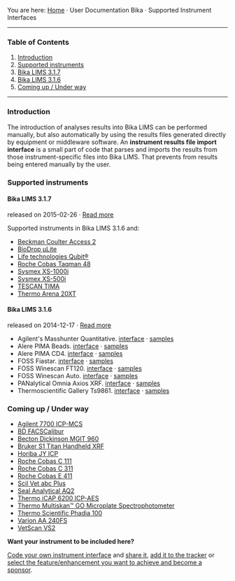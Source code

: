 You are here: [Home](https://github.com/bikalabs/Bika-LIMS/wiki) · User Documentation Bika · Supported Instrument Interfaces
***
### Table of Contents
1. [Introduction](#introduction)
2. [Supported instruments](#supported-instruments)
  1. [Bika LIMS 3.1.7]()
  2. [Bika LIMS 3.1.6]()
3. [Coming up / Under way](#Coming-up-/-under-way)

***

### Introduction

The introduction of analyses results into Bika LIMS can be performed manually, but also automatically by using the results files generated directly by equipment or middleware software. An **instrument results file import interface** is a small part of code that parses and imports the results from those instrument-specific files into Bika LIMS. That prevents from results being entered manually by the user.

### Supported instruments
#### **Bika LIMS 3.1.7**
released on 2015-02-26 · [Read more](https://github.com/bikalabs/Bika-LIMS/wiki/Bika-LIMS-3.1.7)

Supported instruments in Bika LIMS 3.1.6 and:

- [Beckman Coulter Access 2](https://jira.bikalabs.com/browse/LIMS-1569)
- [BioDrop &micro;Lite](https://jira.bikalabs.com/browse/LIMS-1604)
- [Life technologies Qubit&reg;](https://jira.bikalabs.com/browse/LIMS-1603)
- [Roche Cobas Taqman 48](https://jira.bikalabs.com/browse/LIMS-1570)
- [Sysmex XS-1000i](https://jira.bikalabs.com/browse/LIMS-1571)
- [Sysmex XS-500i](https://jira.bikalabs.com/browse/LIMS-1572)
- [TESCAN TIMA](https://jira.bikalabs.com/browse/LIMS-1605)
- [Thermo Arena 20XT](https://jira.bikalabs.com/browse/LIMS-1575)


#### **Bika LIMS 3.1.6**
released on 2014-12-17 · [Read more](https://github.com/bikalabs/Bika-LIMS/wiki/Bika-LIMS-3.1.6)

- Agilent's Masshunter Quantitative. [interface](https://github.com/bikalabs/Bika-LIMS/blob/hotfix/3.1.7/bika/lims/exportimport/instruments/agilent/masshunter/quantitative.py) · [samples](https://github.com/bikalabs/Bika-LIMS/tree/hotfix/3.1.7/bika/lims/exportimport/instruments/agilent/masshunter/samples)
- Alere PIMA Beads. [interface](https://github.com/bikalabs/Bika-LIMS/blob/hotfix/3.1.7/bika/lims/exportimport/instruments/alere/pima/beads.py) · [samples](https://github.com/bikalabs/Bika-LIMS/tree/hotfix/3.1.7/bika/lims/exportimport/instruments/alere/pima/samples)
- Alere PIMA CD4. [interface](https://github.com/bikalabs/Bika-LIMS/blob/hotfix/3.1.7/bika/lims/exportimport/instruments/alere/pima/cd4.py) · [samples](https://github.com/bikalabs/Bika-LIMS/tree/hotfix/3.1.7/bika/lims/exportimport/instruments/alere/pima/samples)
- FOSS Fiastar. [interface](https://github.com/bikalabs/Bika-LIMS/blob/hotfix/3.1.7/bika/lims/exportimport/instruments/foss/fiastar/fiastar.py) · [samples](https://github.com/bikalabs/Bika-LIMS/tree/hotfix/3.1.7/bika/lims/exportimport/instruments/foss/fiastar)
- FOSS Winescan FT120. [interface](https://github.com/bikalabs/Bika-LIMS/blob/hotfix/3.1.7/bika/lims/exportimport/instruments/foss/winescan/ft120.py) · [samples](https://github.com/bikalabs/Bika-LIMS/tree/hotfix/3.1.7/bika/lims/exportimport/instruments/foss/winescan/samples)
- FOSS Winescan Auto. [interface](https://github.com/bikalabs/Bika-LIMS/blob/hotfix/3.1.7/bika/lims/exportimport/instruments/foss/winescan/__init__.py) · [samples](https://github.com/bikalabs/Bika-LIMS/tree/hotfix/3.1.7/bika/lims/exportimport/instruments/foss/winescan/samples)
- PANalytical Omnia Axios XRF. [interface](https://github.com/bikalabs/Bika-LIMS/blob/hotfix/3.1.7/bika/lims/exportimport/instruments/panalytical/omnia/__init__.py) · [samples](https://github.com/bikalabs/Bika-LIMS/tree/hotfix/3.1.7/bika/lims/exportimport/instruments/panalytical/omnia/samples)
- Thermoscientific Gallery Ts9861. [interface](https://github.com/bikalabs/Bika-LIMS/blob/hotfix/3.1.7/bika/lims/exportimport/instruments/thermoscientific/gallery/Ts9861x.py) · [samples](https://github.com/bikalabs/Bika-LIMS/tree/hotfix/3.1.7/bika/lims/exportimport/instruments/thermoscientific/gallery/samples)

### Coming up / Under way
- [Agilent 7700 ICP-MCS](https://jira.bikalabs.com/browse/LIMS-1588)
- [BD FACSCalibur](https://jira.bikalabs.com/browse/HEALTH-235)
- [Becton Dickinson MGIT 960](https://jira.bikalabs.com/browse/HEALTH-234)
- [Bruker S1 Titan Handheld XRF](https://jira.bikalabs.com/browse/LIMS-1577)
- [Horiba JY ICP](https://jira.bikalabs.com/browse/LIMS-1805)
- [Roche Cobas C 111](https://jira.bikalabs.com/browse/HEALTH-236)
- [Roche Cobas C 311](https://jira.bikalabs.com/browse/HEALTH-237)
- [Roche Cobas E 411](https://jira.bikalabs.com/browse/HEALTH-238)
- [Scil Vet abc Plus](https://jira.bikalabs.com/browse/LIMS-1771)
- [Seal Analytical AQ2](https://jira.bikalabs.com/browse/LIMS-1806)
- [Thermo iCAP 6200 ICP-AES](https://jira.bikalabs.com/browse/LIMS-1589)
- [Thermo Multiskan™ GO Microplate Spectrophotometer](https://jira.bikalabs.com/browse/LIMS-1773)
- [Thermo Scientific Phadia 100](https://jira.bikalabs.com/browse/HEALTH-229)
- [Varion AA 240FS](https://jira.bikalabs.com/browse/LIMS-1433)
- [VetScan VS2](https://jira.bikalabs.com/browse/LIMS-1772)

**Want your instrument to be included here?**

[Code your own instrument interface](https://github.com/bikalabs/Bika-LIMS/wiki/creating-an-instrument-import-interface) and [share it](https://github.com/bikalabs/Bika-LIMS/wiki/Bika-LIMS-Developer-Guidelines), [add it to the tracker](https://jira.bikalabs.com/browse/LIMS-1573) or [select the feature/enhancement you want to achieve and become a sponsor](https://jira.bikalabs.com/issues/?jql=project%20in%20%28HEALTH%2C%20LIMS%29%20AND%20status%20in%20%28Open%2C%20Reopened%29%20AND%20%20type%20in%20%28Improvement%2C%20%22New%20Feature%22%29%20AND%20%28fixversion%20is%20EMPTY%29%20ORDER%20BY%20Rank%20ASC%2C%20priority%20DESC%2C%20updated%20DESC).